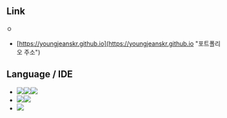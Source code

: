 ## Link
ㅇ
* [https://youngjeanskr.github.io](https://youngjeanskr.github.io "포트폴리오 주소")

## Language / IDE

* <img src="https://img.shields.io/badge/HTML5-E34F26?style=flat&logo=HTML5&logoColor=white"/><img src="https://img.shields.io/badge/CSS3-1572B6?style=flat&logo=CSS3&logoColor=white"/><img src="https://img.shields.io/badge/JavaScript-F7DF1E?style=flat&logo=JavaScript&logoColor=white"/>
* <img src="https://img.shields.io/badge/Ruby-CC342D?style=flat&logo=Ruby&logoColor=white"/><img src="https://img.shields.io/badge/RubyGems-E9573F?style=flat&logo=RubyGems&logoColor=white"/>
* <img src="https://img.shields.io/badge/Jekyll-CC0000?style=flat&logo=Jekyll&logoColor=white"/>
